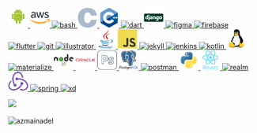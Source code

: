 <!--
**azmainadel/azmainadel** is a ✨ _special_ ✨ repository because its `README.md` (this file) appears on your GitHub profile.


<h1 align="center">Hello 👋, I'm Azmain Adel.</h1>
<h3 align="center">"I turn coffee into code, use tabs over spaces, and sometimes despise myself as a software engineer."</h3>

- 👨‍💻 Personal site: [https://azmainadel.site/](https://azmainadel.site/)
- 📝 Some stuff I wrote: [https://azmainadel.site/blog/](https://azmainadel.site/blog/)
- 📫 Reach me: **azmainadel47@gmail.com**
- 📄 Check out my resume: [https://azmainadel.site/resume/](https://azmainadel.site/resume/)


<h3 align="left">Connect with me:</h3>
<p align="left">
<a href="https://dev.to/azmainadel" target="blank"><img align="center" src="https://cdn.jsdelivr.net/npm/simple-icons@3.0.1/icons/dev-dot-to.svg" alt="azmainadel" height="30" width="40" /></a>
<a href="https://twitter.com/azmainadel_" target="blank"><img align="center" src="https://cdn.jsdelivr.net/npm/simple-icons@3.0.1/icons/twitter.svg" alt="azmainadel_" height="30" width="40" /></a>
<a href="https://linkedin.com/in/azmainadel" target="blank"><img align="center" src="https://cdn.jsdelivr.net/npm/simple-icons@3.0.1/icons/linkedin.svg" alt="azmainadel" height="30" width="40" /></a>
<a href="https://stackoverflow.com/users/6740043" target="blank"><img align="center" src="https://cdn.jsdelivr.net/npm/simple-icons@3.0.1/icons/stackoverflow.svg" alt="6740043" height="30" width="40" /></a>
<a href="https://fb.com/azmainadelsheesh" target="blank"><img align="center" src="https://cdn.jsdelivr.net/npm/simple-icons@3.0.1/icons/facebook.svg" alt="azmainadelsheesh" height="30" width="40" /></a>
<a href="https://www.behance.net/azmainadel" target="blank"><img align="center" src="https://cdn.jsdelivr.net/npm/simple-icons@3.0.1/icons/behance.svg" alt="azmainadel" height="30" width="40" /></a>
<a href="https://medium.com/@azmainadel" target="blank"><img align="center" src="https://cdn.jsdelivr.net/npm/simple-icons@3.0.1/icons/medium.svg" alt="@azmainadel" height="30" width="40" /></a>
<a href="https://codeforces.com/profile/xyntherys" target="blank"><img align="center" src="https://cdn.jsdelivr.net/npm/simple-icons@3.0.1/icons/codeforces.svg" alt="xyntherys" height="30" width="40" /></a>
<a href="https://www.leetcode.com/azmainadel" target="blank"><img align="center" src="https://cdn.jsdelivr.net/npm/simple-icons@3.0.1/icons/leetcode.svg" alt="azmainadel" height="30" width="40" /></a>
</p>
-->

<p align="left"> 
  <a href="https://developer.android.com" target="_blank"> <img src="https://raw.githubusercontent.com/devicons/devicon/master/icons/android/android-original-wordmark.svg" alt="android" width="40" height="40"/> </a> <a href="https://aws.amazon.com" target="_blank"> <img src="https://raw.githubusercontent.com/devicons/devicon/master/icons/amazonwebservices/amazonwebservices-original-wordmark.svg" alt="aws" width="40" height="40"/> </a> <a href="https://www.gnu.org/software/bash/" target="_blank"> <img src="https://www.vectorlogo.zone/logos/gnu_bash/gnu_bash-icon.svg" alt="bash" width="40" height="40"/> </a> <a href="https://www.cprogramming.com/" target="_blank"> <img src="https://raw.githubusercontent.com/devicons/devicon/master/icons/c/c-original.svg" alt="c" width="40" height="40"/> </a> <a href="https://www.w3schools.com/cpp/" target="_blank"> <img src="https://raw.githubusercontent.com/devicons/devicon/master/icons/cplusplus/cplusplus-original.svg" alt="cplusplus" width="40" height="40"/> </a> <a href="https://dart.dev" target="_blank"> <img src="https://www.vectorlogo.zone/logos/dartlang/dartlang-icon.svg" alt="dart" width="40" height="40"/> </a> <a href="https://www.djangoproject.com/" target="_blank"> <img src="https://raw.githubusercontent.com/devicons/devicon/master/icons/django/django-original.svg" alt="django" width="40" height="40"/> </a> <a href="https://www.figma.com/" target="_blank"> <img src="https://www.vectorlogo.zone/logos/figma/figma-icon.svg" alt="figma" width="40" height="40"/> </a> <a href="https://firebase.google.com/" target="_blank"> <img src="https://www.vectorlogo.zone/logos/firebase/firebase-icon.svg" alt="firebase" width="40" height="40"/> </a> <a href="https://flutter.dev" target="_blank"> <img src="https://www.vectorlogo.zone/logos/flutterio/flutterio-icon.svg" alt="flutter" width="40" height="40"/> </a> <a href="https://git-scm.com/" target="_blank"> <img src="https://www.vectorlogo.zone/logos/git-scm/git-scm-icon.svg" alt="git" width="40" height="40"/> </a> <a href="https://www.adobe.com/in/products/illustrator.html" target="_blank"> <img src="https://www.vectorlogo.zone/logos/adobe_illustrator/adobe_illustrator-icon.svg" alt="illustrator" width="40" height="40"/> </a> <a href="https://www.java.com" target="_blank"> <img src="https://raw.githubusercontent.com/devicons/devicon/master/icons/java/java-original.svg" alt="java" width="40" height="40"/> </a> <a href="https://developer.mozilla.org/en-US/docs/Web/JavaScript" target="_blank"> <img src="https://raw.githubusercontent.com/devicons/devicon/master/icons/javascript/javascript-original.svg" alt="javascript" width="40" height="40"/> </a> <a href="https://jekyllrb.com/" target="_blank"> <img src="https://www.vectorlogo.zone/logos/jekyllrb/jekyllrb-icon.svg" alt="jekyll" width="40" height="40"/> </a> <a href="https://www.jenkins.io" target="_blank"> <img src="https://www.vectorlogo.zone/logos/jenkins/jenkins-icon.svg" alt="jenkins" width="40" height="40"/> </a> <a href="https://kotlinlang.org" target="_blank"> <img src="https://www.vectorlogo.zone/logos/kotlinlang/kotlinlang-icon.svg" alt="kotlin" width="40" height="40"/> </a> <a href="https://www.linux.org/" target="_blank"> <img src="https://raw.githubusercontent.com/devicons/devicon/master/icons/linux/linux-original.svg" alt="linux" width="40" height="40"/> </a> <a href="https://materializecss.com/" target="_blank"> <img src="https://raw.githubusercontent.com/prplx/svg-logos/5585531d45d294869c4eaab4d7cf2e9c167710a9/svg/materialize.svg" alt="materialize" width="40" height="40"/> </a> <a href="https://nodejs.org" target="_blank"> <img src="https://raw.githubusercontent.com/devicons/devicon/master/icons/nodejs/nodejs-original-wordmark.svg" alt="nodejs" width="40" height="40"/> </a> <a href="https://www.oracle.com/" target="_blank"> <img src="https://raw.githubusercontent.com/devicons/devicon/master/icons/oracle/oracle-original.svg" alt="oracle" width="40" height="40"/> </a> <a href="https://www.photoshop.com/en" target="_blank"> <img src="https://raw.githubusercontent.com/devicons/devicon/master/icons/photoshop/photoshop-line.svg" alt="photoshop" width="40" height="40"/> </a> <a href="https://www.postgresql.org" target="_blank"> <img src="https://raw.githubusercontent.com/devicons/devicon/master/icons/postgresql/postgresql-original-wordmark.svg" alt="postgresql" width="40" height="40"/> </a> <a href="https://postman.com" target="_blank"> <img src="https://www.vectorlogo.zone/logos/getpostman/getpostman-icon.svg" alt="postman" width="40" height="40"/> </a> <a href="https://www.python.org" target="_blank"> <img src="https://raw.githubusercontent.com/devicons/devicon/master/icons/python/python-original.svg" alt="python" width="40" height="40"/> </a> <a href="https://reactjs.org/" target="_blank"> <img src="https://raw.githubusercontent.com/devicons/devicon/master/icons/react/react-original-wordmark.svg" alt="react" width="40" height="40"/> </a> <a href="https://realm.io/" target="_blank"> <img src="https://raw.githubusercontent.com/bestofjs/bestofjs-webui/8665e8c267a0215f3159df28b33c365198101df5/public/logos/realm.svg" alt="realm" width="40" height="40"/> </a> <a href="https://redux.js.org" target="_blank"> <img src="https://raw.githubusercontent.com/devicons/devicon/master/icons/redux/redux-original.svg" alt="redux" width="40" height="40"/> </a> <a href="https://spring.io/" target="_blank"> <img src="https://www.vectorlogo.zone/logos/springio/springio-icon.svg" alt="spring" width="40" height="40"/> </a> <a href="https://www.adobe.com/products/xd.html" target="_blank"> <img src="https://cdn.worldvectorlogo.com/logos/adobe-xd.svg" alt="xd" width="40" height="40"/> </a>
</p>


<p align="left">
  <img src="https://github-readme-stats.vercel.app/api?username=azmainadel&show_icons=true"/>
</p>
<p align="left">
 <img align='center' src="https://komarev.com/ghpvc/?username=azmainadel" alt="azmainadel" /> 
</p>

